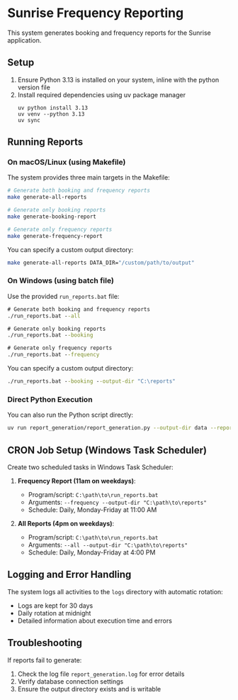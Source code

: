 # Sunrise Frequency Reporting

This system generates booking and frequency reports for the Sunrise application.

## Setup

1. Ensure Python 3.13 is installed on your system, inline with the python version file
2. Install required dependencies using uv package manager
   ```
   uv python install 3.13
   uv venv --python 3.13
   uv sync
   ```

## Running Reports

### On macOS/Linux (using Makefile)

The system provides three main targets in the Makefile:

```bash
# Generate both booking and frequency reports
make generate-all-reports

# Generate only booking reports
make generate-booking-report

# Generate only frequency reports
make generate-frequency-report
```

You can specify a custom output directory:

```bash
make generate-all-reports DATA_DIR="/custom/path/to/output"
```

### On Windows (using batch file)

Use the provided `run_reports.bat` file:

```cmd
# Generate both booking and frequency reports
./run_reports.bat --all

# Generate only booking reports
./run_reports.bat --booking

# Generate only frequency reports
./run_reports.bat --frequency
```

You can specify a custom output directory:

```cmd
./run_reports.bat --booking --output-dir "C:\reports"
```

### Direct Python Execution

You can also run the Python script directly:

```bash
uv run report_generation/report_generation.py --output-dir data --report-types booking frequency
```

## CRON Job Setup (Windows Task Scheduler)

Create two scheduled tasks in Windows Task Scheduler:

1. **Frequency Report (11am on weekdays)**:
   - Program/script: `C:\path\to\run_reports.bat`
   - Arguments: `--frequency --output-dir "C:\path\to\reports"`
   - Schedule: Daily, Monday-Friday at 11:00 AM

2. **All Reports (4pm on weekdays)**:
   - Program/script: `C:\path\to\run_reports.bat`
   - Arguments: `--all --output-dir "C:\path\to\reports"`
   - Schedule: Daily, Monday-Friday at 4:00 PM

## Logging and Error Handling

The system logs all activities to the `logs` directory with automatic rotation:
- Logs are kept for 30 days
- Daily rotation at midnight
- Detailed information about execution time and errors

## Troubleshooting

If reports fail to generate:

1. Check the log file `report_generation.log` for error details
2. Verify database connection settings
3. Ensure the output directory exists and is writable